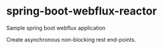 # spring-boot-webflux-reactor
Sample spring boot webflux application

Create asynchronous non-blocking rest end-points.